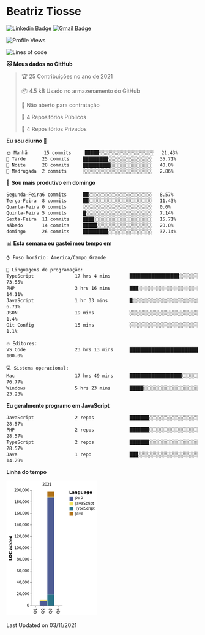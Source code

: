 # Beatriz **Tiosse**


[![Linkedin Badge](https://img.shields.io/badge/-Beatriz%20Tiosse-201B2D?style=flat-square&logo=Linkedin&logoColor=white&link=https://www.linkedin.com/in/beatriz-tiosse-terradas/)](https://www.linkedin.com/in/beatriz-tiosse-terradas/) 
[![Gmail Badge](https://img.shields.io/badge/-beatriz.terradas@gmail.com-201B2D?style=flat-square&logo=Gmail&logoColor=white&link=mailto:beatriz.terradas@gmail.com)](mailto:beatriz.terradas@gmail.com)


<!--START_SECTION:waka-->
![Profile Views](http://img.shields.io/badge/Visualizac%C3%B5es%20do%20perfil-64-blue)

![Lines of code](https://img.shields.io/badge/Desde%20o%20Hello%20World%20eu%20escrevi-207002%20linhas%20de%20c%C3%B3digo-blue)

**🐱 Meus dados no GitHub** 

> 🏆 25 Contribuições no ano de 2021
 > 
> 📦 4.5 kB Usado no armazenamento do GitHub 
 > 
> 🚫 Não aberto para contratação
 > 
> 📜 4 Repositórios Públicos 
 > 
> 🔑 4 Repositórios Privados  
 > 
**Eu sou diurno 🐤** 

```text
🌞 Manhã      15 commits     █████░░░░░░░░░░░░░░░░░░░░   21.43% 
🌆 Tarde      25 commits     █████████░░░░░░░░░░░░░░░░   35.71% 
🌃 Noite      28 commits     ██████████░░░░░░░░░░░░░░░   40.0% 
🌙 Madrugada  2 commits      ░░░░░░░░░░░░░░░░░░░░░░░░░   2.86%

```
📅 **Sou mais produtivo em domingo** 

```text
Segunda-Feira6 commits      ██░░░░░░░░░░░░░░░░░░░░░░░   8.57% 
Terça-Feira  8 commits      ██░░░░░░░░░░░░░░░░░░░░░░░   11.43% 
Quarta-Feira 0 commits      ░░░░░░░░░░░░░░░░░░░░░░░░░   0.0% 
Quinta-Feira 5 commits      █░░░░░░░░░░░░░░░░░░░░░░░░   7.14% 
Sexta-Feira  11 commits     ████░░░░░░░░░░░░░░░░░░░░░   15.71% 
sábado       14 commits     █████░░░░░░░░░░░░░░░░░░░░   20.0% 
domingo      26 commits     █████████░░░░░░░░░░░░░░░░   37.14%

```


📊 **Esta semana eu gastei meu tempo em** 

```text
⌚︎ Fuso horário: America/Campo_Grande

💬 Linguagens de programação: 
TypeScript               17 hrs 4 mins       ██████████████████░░░░░░░   73.55% 
PHP                      3 hrs 16 mins       ███░░░░░░░░░░░░░░░░░░░░░░   14.11% 
JavaScript               1 hr 33 mins        █░░░░░░░░░░░░░░░░░░░░░░░░   6.71% 
JSON                     19 mins             ░░░░░░░░░░░░░░░░░░░░░░░░░   1.4% 
Git Config               15 mins             ░░░░░░░░░░░░░░░░░░░░░░░░░   1.1%

🔥 Editores: 
VS Code                  23 hrs 13 mins      █████████████████████████   100.0%

💻 Sistema operacional: 
Mac                      17 hrs 49 mins      ███████████████████░░░░░░   76.77% 
Windows                  5 hrs 23 mins       █████░░░░░░░░░░░░░░░░░░░░   23.23%

```

**Eu geralmente programo em JavaScript** 

```text
JavaScript               2 repos             ███████░░░░░░░░░░░░░░░░░░   28.57% 
PHP                      2 repos             ███████░░░░░░░░░░░░░░░░░░   28.57% 
TypeScript               2 repos             ███████░░░░░░░░░░░░░░░░░░   28.57% 
Java                     1 repo              ███░░░░░░░░░░░░░░░░░░░░░░   14.29%

```


**Linha do tempo**

![Chart not found](https://raw.githubusercontent.com/beatriztiosse/beatriztiosse/master/charts/bar_graph.png) 


 Last Updated on 03/11/2021
<!--END_SECTION:waka-->

